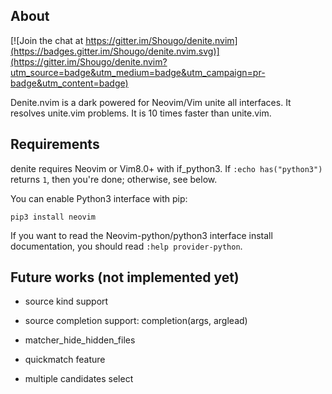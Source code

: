## About

[![Join the chat at https://gitter.im/Shougo/denite.nvim](https://badges.gitter.im/Shougo/denite.nvim.svg)](https://gitter.im/Shougo/denite.nvim?utm_source=badge&utm_medium=badge&utm_campaign=pr-badge&utm_content=badge)

Denite.nvim is a dark powered for Neovim/Vim unite all interfaces.
It resolves unite.vim problems.
It is 10 times faster than unite.vim.


## Requirements

denite requires Neovim or Vim8.0+ with if\_python3.
If `:echo has("python3")` returns `1`, then you're done; otherwise, see below.

You can enable Python3 interface with pip:

    pip3 install neovim

If you want to read the Neovim-python/python3 interface install documentation,
you should read `:help provider-python`.


## Future works (not implemented yet)

* source kind support

* source completion support: completion(args, arglead)

* matcher_hide_hidden_files

* quickmatch feature

* multiple candidates select
